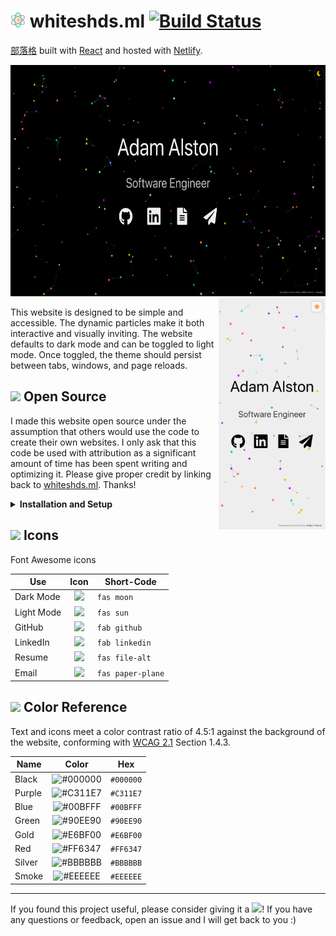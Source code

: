 # <img src="public/favicon.svg" alt="atom" height="24px"> whiteshds<span></span>.ml [![Build Status](https://img.shields.io/circleci/build/gh/whiteshds/about?label=build)](https://app.circleci.com/pipelines/github/whiteshds/about) 
[部落格](https://whiteshds.ml) built with [React](https://reactjs.org/) and hosted with [Netlify](https://www.netlify.com/).


<img float="left" height="370px" src="src/assets/desktop.png" alt="Website Preview" role="img" aria-label="Screenshot of the website"> <img align="right" height="370px" src="src/assets/mobile.png" alt="Website Preview" role="img" aria-label="Screenshot of the website">

This website is designed to be simple and accessible. The dynamic particles make it both interactive and visually inviting. The website defaults to dark mode and can be toggled to light mode. Once toggled, the theme should persist between tabs, windows, and page reloads.

## <img src="https://git.io/JUnUc" height="18px"> Open Source

I made this website open source under the assumption that others would use the code to create their own websites. I only ask that this code be used with attribution as a significant amount of time has been spent writing and optimizing it. Please give proper credit by linking back to [whiteshds.ml](https://whiteshds.ml/). Thanks!

<details>
    <summary><b>Installation and Setup</b></summary>

1. Clone this repository
2. Install packages/dependencies: `npm install`
3. Start the development server: `npm start`
4. Feel free to change anything like icons or particle colors

**Building and Deployment**

1. Create a production build of the website: `npm run build`
2. Deployment: The [React/deployment](https://create-react-app.dev/docs/deployment/) docs detail how to deploy to `gh-pages`, Netlify, and many other services

</details>

## <img src="https://git.io/JUnJT" height="18px"> Icons

Font Awesome icons

| Use        |                      Icon                      | Short-Code        |
| ---------- | :--------------------------------------------: | ----------------- |
| Dark Mode  | <img src="https://git.io/JUcJr" height="20px"> | `fas moon`        |
| Light Mode | <img src="https://git.io/JUcJB" height="20px"> | `fas sun`         |
| GitHub     | <img src="https://git.io/JUZjU" height="20px"> | `fab github`      |
| LinkedIn   | <img src="https://git.io/JUZjk" height="20px"> | `fab linkedin`    |
| Resume     | <img src="https://git.io/JUZjI" height="20px"> | `fas file-alt`    |
| Email      | <img src="https://git.io/JUZjt" height="20px"> | `fas paper-plane` |

## <img src="https://git.io/JUnT0" height="18px"> Color Reference

Text and icons meet a color contrast ratio of 4.5:1 against the background of the website, conforming with [WCAG 2.1](https://www.w3.org/TR/WCAG21/) Section 1.4.3.

| Name   |                          Color                           | Hex       |
| ------ | :------------------------------------------------------: | --------- |
| Black  | ![#000000](https://via.placeholder.com/16/000000?text=+) | `#000000` |
| Purple | ![#C311E7](https://via.placeholder.com/16/C311E7?text=+) | `#C311E7` |
| Blue   | ![#00BFFF](https://via.placeholder.com/16/00BFFF?text=+) | `#00BFFF` |
| Green  | ![#90EE90](https://via.placeholder.com/16/90EE90?text=+) | `#90EE90` |
| Gold   | ![#E6BF00](https://via.placeholder.com/16/E6BF00?text=+) | `#E6BF00` |
| Red    | ![#FF6347](https://via.placeholder.com/16/FF6347?text=+) | `#FF6347` |
| Silver | ![#BBBBBB](https://via.placeholder.com/16/BBBBBB?text=+) | `#BBBBBB` |
| Smoke  | ![#EEEEEE](https://via.placeholder.com/16/EEEEEE?text=+) | `#EEEEEE` |

---

If you found this project useful, please consider giving it a <img src="https://git.io/JUn8T" height="14px">! If you have any questions or feedback, open an issue and I will get back to you :&#8203;)
